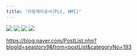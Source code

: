```yaml
---
title: "자동제어공사(PLC, HMI)"
---
```

<img src="https://seastory.github.io/YYtech/assets/images/B_00.jpg">
<img src="https://seastory.github.io/YYtech/assets/images/B_01.jpg">
<img src="https://seastory.github.io/YYtech/assets/images/B_02.jpg">
<img src="https://seastory.github.io/YYtech/assets/images/B_03.jpg">

https://blog.naver.com/PostList.nhn?blogId=seastory9&from=postList&categoryNo=193
